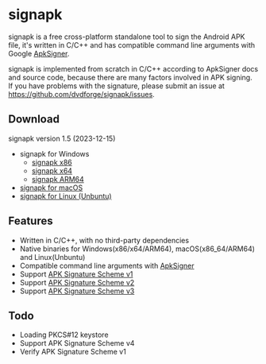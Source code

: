 # signapk
signapk is a free cross-platform standalone tool to sign the Android APK file, it's written in C/C++ and has compatible command line arguments with Google [ApkSigner](https://developer.android.com/tools/apksigner).

signapk is implemented from scratch in C/C++ according to ApkSigner docs and source code, because there are many factors involved in APK signing. If you have problems with the signature, please submit an issue at https://github.com/dvdforge/signapk/issues.

## Download
signapk version 1.5 (2023-12-15)
- signapk for Windows
  - [signapk x86](https://download.yubsoft.com/x86/signapk.exe)
  - [signapk x64](https://download.yubsoft.com/x64/signapk.exe)
  - [signapk ARM64](https://download.yubsoft.com/arm64/signapk.exe)
- [signapk for macOS](https://download.yubsoft.com/macos/signapk)
- [signapk for Linux (Unbuntu)](https://download.yubsoft.com/ubuntu/signapk)

## Features
- Written in C/C++, with no third-party dependencies
- Native binaries for Windows(x86/x64/ARM64), macOS(x86_64/ARM64) and Linux(Unbuntu)
- Compatible command line arguments with [ApkSigner](https://developer.android.com/tools/apksigner)
- Support [APK Signature Scheme v1](https://source.android.google.cn/docs/security/features/apksigning)
- Support [APK Signature Scheme v2](https://source.android.google.cn/docs/security/features/apksigning/v2)
- Support [APK Signature Scheme v3](https://source.android.google.cn/docs/security/features/apksigning/v3)

## Todo
- Loading PKCS#12 keystore
- Support APK Signature Scheme v4
- Verify APK Signature Scheme v1